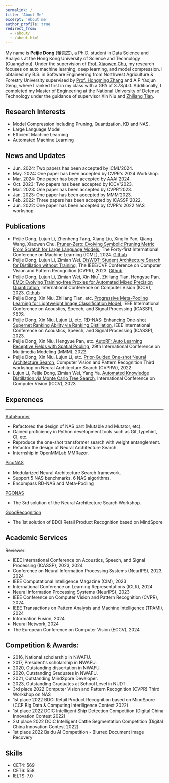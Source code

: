 ```yaml
---
permalink: /
title: 'About Me'
excerpt: 'About me'
author_profile: true
redirect_from:
  - /about/
  - /about.html
---
```


My name is **Peijie Dong** (董佩杰), a Ph.D. student in Data Science and Analysis at the Hong Kong University of Science and Technology (Guangzhou). Under the supervision of [Prof. Xiaowen Chu](https://sites.google.com/view/chuxiaowen), my research focuses on auto machine learning, deep learning, and model compression. I obtained my B.S. in Software Engineering from Northwest Agriculture & Forestry University supervised by [Prof. Hongming Zhang](https://cie.nwsuaf.edu.cn/szdw/js/2008117820/index.htm) and A.P Yaojun Geng, where I ranked first in my class with a GPA of 3.78/4.0. Additionally, I completed my Master of Engineering at the National University of Defense Technology under the guidance of supervisor Xin Niu and [Zhiliang Tian](https://tianzhiliang.github.io/).

## Research Interests

- Model Compression including Pruning, Quantization, KD and NAS.
- Large Language Model
- Efficient Machine Learning
- Automated Machine Learning

## News and Updates

- Jun. 2024: Two papers has been accepted by ICML'2024.
- May. 2024: One paper has been accepted by CVPR's 2024 Workshop.
- Mar. 2024: One paper has been accepted by AAAI'2024.
- Oct. 2023: Two papers has been accepted by ICCV'2023.
- Mar. 2023: One paper has been accepted by CVPR'2023.
- Jan. 2023: One paper has been accepted by MMM'2023.
- Feb. 2022: Three papers has been accepted by ICASSP'2022.
- Jun. 2022: One paper has been accepted by CVPR's 2022 NAS workshop.

## Publications

- Peijie Dong, Lujun Li, Zhenheng Tang, Xiang Liu, Xinglin Pan, Qiang Wang, Xiaowen Chu. [Pruner-Zero: Evolving Symbolic Pruning Metric From Scratch for Large Language Models](https://arxiv.org/abs/2406.02924v1), The Forty-first International Conference on Machine Learning (ICML), 2024. [Github](https://github.com/pprp/Pruner-Zero)
- Peijie Dong, Lujun Li, Zimian Wei. [DisWOT: Student Architecture Search for Distillation without Training](https://arxiv.org/abs/2303.15678), The IEEE/CVF Conference on Computer Vision and Pattern Recognition (CVPR), 2023. [Github](https://github.com/lliai/DisWOT-CVPR2023)
- Peijie Dong, Lujun Li, Zimian Wei, Xin Niu$^*$, Zhiliang Tian, Hengyue Pan. [EMQ: Evolving Training-free Proxies for Automated Mixed Precision Quantization](https://arxiv.org/abs/2307.10554), International Conference on Computer Vision (ICCV), 2023. [Github](https://github.com/lliai/EMQ-series)
- Peijie Dong, Xin Niu, Zhiliang Tian, etc. [Progressive Meta-Pooling Learning for Lightweight Image Classification Model](https://arxiv.org/abs/2301.10038), IEEE International Conference on Acoustics, Speech, and Signal Processing (ICASSP), 2023.
- Peijie Dong, Xin Niu, Lujun Li, etc. [RD-NAS: Enhancing One-shot Supernet Ranking Ability via Ranking Distillation](https://arxiv.org/abs/2301.09850), IEEE International Conference on Acoustics, Speech, and Signal Processing (ICASSP), 2023.
- Peijie Dong, Xin Niu, Hengyue Pan, etc. [AutoRF: Auto Learning Receptive Fields with Spatial Pooling](https://link.springer.com/chapter/10.1007/978-3-031-27818-1_56), 29th International Conference on Multimedia Modeling (MMM), 2022.
- Peijie Dong, Xin Niu, Lujun Li, etc. [Prior-Guided One-shot Neural Architecture Search](https://arxiv.org/abs/2206.13329), Computer Vision and Pattern Recognition Third workshop on Neural Architecture Search (CVPRW), 2022.
- Lujun Li, Peijie Dong, Zimian Wei, Yang Ya. [Automated Knowledge Distillation via Monte Carlo Tree Search](https://openaccess.thecvf.com/content/ICCV2023/papers/Li_Automated_Knowledge_Distillation_via_Monte_Carlo_Tree_Search_ICCV_2023_paper.pdf), International Conference on Computer Vision (ICCV), 2023

## Experences

---

[AutoFormer](https://github.com/open-mmlab/mmrazor/tree/dev-1.x/configs/nas/mmcls/autoformer)

- Refactored the design of NAS part (Mutable and Mutator, etc).
- Gained proficiency in Python development tools such as Git, typehint, CI, etc.
- Reproduce the one-shot transformer search with weight entanglement.
- Refactor the design of Neural Architecture Search.
- Internship in OpenMMLab MMRazor.

[PicoNAS](https://github.com/pprp/PicoNAS)

- Modularized Neural Architecture Search framework.
- Support 5 NAS benchmarks, 6 NAS algorithms.
- Encompass RD-NAS and Meta-Pooling

[PGONAS](https://github.com/pprp/CVPR2022-NAS-competition-Track1-3th-solution)

- The 3rd solution of the Neural Architecture Search Workshop.

[GoodRecognition](https://github.com/pprp/GoodsRecognition.MindSpore)

- The 1st solution of BDCI Retail Product Recognition based on MindSpore

## Academic Services

Reviewer:

- IEEE International Conference on Acoustics, Speech, and Signal Processing (ICASSP), 2023, 2024
- Conference on Neural Information Processing Systems (NeurIPS), 2023, 2024
- IEEE Computational Intelligence Magazine (CIM), 2023
- International Conference on Learning Representations (ICLR), 2024
- Neural Information Processing Systems (NeurIPS), 2023
- IEEE Conference on Computer Vision and Pattern Recognition (CVPR), 2024
- IEEE Transactions on Pattern Analysis and Machine Intelligence (TPAMI), 2024
- Information Fusion, 2024
- Neural Network, 2024
- The European Conference on Computer Vision (ECCV), 2024

## Competition & Awards:

- 2016, National scholarship in NWAFU.
- 2017, President's scholarship in NWAFU.
- 2020, Outstanding dissertation in NWAFU.
- 2020, Outstanding Graduates in NWAFU.
- 2021, Outstanding MindSpore Developer.
- 2023, Outstanding Graduates at School Level in NUDT.
- 3rd place 2022 Computer Vision and Pattern Recognition (CVPR) Third Workshop on NAS
- 1st place 2022 BDCI Retail Product Recognition based on MindSpore (CCF Big Data & Computing Interlligence Context 2022)
- 1st place 2022 DCIC Intelligent Ship Detection Competition (Digital China Innovation Contest 2022)
- 2st place 2022 DCIC Intelligent Cattle Segmentation Competition (Digital China Innovation Contest 2022)
- 1st place 2022 Baidu AI Competition - Blurred Document Image Recovery

## Skills

- CET4: 569
- CET6: 558
- IELTS: 7.0

